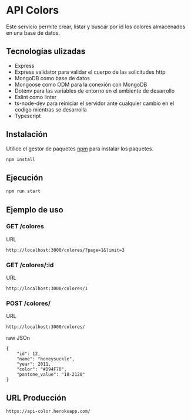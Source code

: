 # API Colors

Este servicio permite crear, listar y buscar por id los colores almacenados en una base de datos.

## Tecnologías ulizadas

- Express
- Express validator para validar el cuerpo de las solicitudes http
- MongoDB como base de datos
- Mongoose como ODM para la conexión con MongoDB
- Dotenv para las variables de entorno en el ambiente de desarrollo
- Eslint como linter
- ts-node-dev para reiniciar el servidor ante cualquier cambio en el codigo mientras se desarrolla
- Typescript

## Instalación

Utilice el gestor de paquetes [npm](https://docs.npmjs.com/downloading-and-installing-node-js-and-npm) para instalar los paquetes.

```bash
npm install
```

## Ejecución

```bash
npm run start
```
## Ejemplo de uso

### GET /colores
URL
```code
http://localhost:3000/colores/?page=1&limit=3
```

### GET /colores/:id
URL
```code
http://localhost:3000/colores/1
```

### POST /colores/
URL
```code
http://localhost:3000/colores/
```
raw JSOn
```code
{
    "id": 12,
    "name": "honeysuckle",
    "year": 2011,
    "color": "#D94F70",
    "pantone_value": "18-2120"
}
```

## URL Producción
```code
https://api-color.herokuapp.com/
```